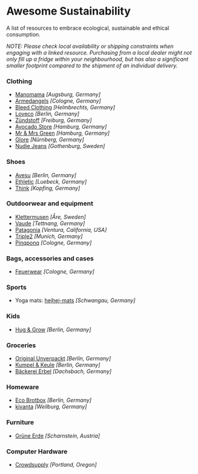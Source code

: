 Awesome Sustainability
======================

A list of resources to embrace ecological, sustainable and ethical consumption.


*NOTE: Please check local availability or shipping constraints when engaging with a linked resource. 
Purchasing from a local dealer might not only fill up a fridge within your neighbourhood, but has 
also a significant smaller footprint compared to the shipment of an individual delivery.*



### Clothing

+   [Manomama](https://www.manomama.de) *[Augsburg, Germany]*
+   [Armedangels](https://www.armedangels.de) *[Cologne, Germany]*
+   [Bleed Clothing](https://www.bleed-clothing.com) *[Helmbrechts, Germany]*
+   [Loveco](https://loveco-shop.de) *[Berlin, Germany]*
+   [Zündstoff](https://www.zuendstoff-clothing.de) *[Freiburg, Germany]*
+   [Avocado Store](https://www.avocadostore.de) *[Hamburg, Germany]*
+   [Mr & Mrs Green](https://www.mr-mrs-green.com) *[Hamburg, Germany]*
+   [Glore](https://www.glore.de) *[Nürnberg, Germany]*
+   [Nudie Jeans](https://www.nudiejeans.com) *[Gothenburg, Sweden]*


### Shoes

+   [Avesu](https://www.avesu.eu) *[Berlin, Germany]*
+   [Ethletic](https://ethletic.com) *[Luebeck, Germany]*
+   [Think](https://www.thinkshoes.com) *[Kopfing, Germany]*


### Outdoorwear and equipment

+   [Klettermusen](https://www.klattermusen.com) *[Åre, Sweden]*
+   [Vaude](https://www.vaude.com) *[Tettnang, Germany]*
+   [Patagonia](https://patagonia.com) *[Ventura, California, USA]*
+   [Triple2](http://www.triple2.de) *[Munich, Germany]*
+   [Pinqponq](https://www.pinqponq.com) *[Cologne, Germany]*


### Bags, accessories and cases

+   [Feuerwear](https://www.feuerwear.com) *[Cologne, Germany]*


### Sports

+   Yoga mats: [hejhej-mats](https://www.hejhej-mats.com) *[Schwangau, Germany]*


### Kids

+   [Hug & Grow](https://www.hug-and-grow.de) *[Berlin, Germany]*


### Groceries

+   [Original Unverpackt](http://original-unverpackt.de) *[Berlin, Germany]*
+   [Kumpel & Keule](https://www.kumpelundkeule.de) *[Berlin, Germany]*
+   [Bäckerei Erbel](https://arnderbel.de) *[Dachsbach, Germany]*


### Homeware

+   [Eco Brotbox](https://www.ecobrotbox.de) *[Berlin, Germany]*
+   [kivanta](https://www.kivanta.de/) *[Weilburg, Germany]*


### Furniture

+   [Grüne Erde](https://www.grueneerde.com) *[Scharnstein, Austria]*


### Computer Hardware

+   [Crowdsupply](https://www.crowdsupply.com) *[Portland, Oregon]*
